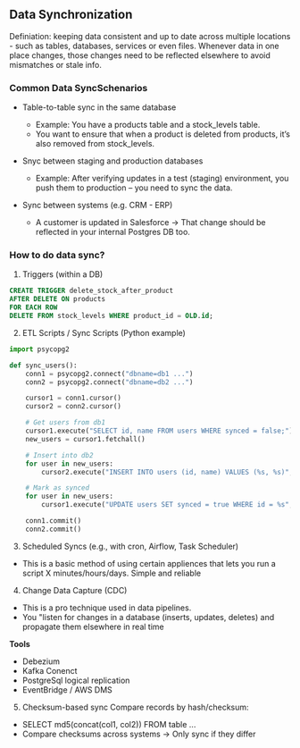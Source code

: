 <h2>Data Synchronization</h2>

Definiation: keeping data consistent and up to date across multiple locations - such as tables, databases, services or even files.
Whenever data in one place changes, those changes need to be reflected elsewhere to avoid mismatches or stale info.

<h3>Common Data SyncSchenarios</h3>

- Table-to-table sync in the same database
    - Example: You have a products table and a stock_levels table.
    - You want to ensure that when a product is deleted from products, it’s also removed from stock_levels.

- Snyc between staging and production databases
    - Example: After verifying updates in a test (staging) environment, you push them to production – you need to sync the data.

- Sync between systems (e.g. CRM - ERP)
    - A customer is updated in Salesforce → That change should be reflected in your internal Postgres DB too.

<h3>How to do data sync?</h3>

1. Triggers (within a DB)
```SQL
CREATE TRIGGER delete_stock_after_product
AFTER DELETE ON products
FOR EACH ROW
DELETE FROM stock_levels WHERE product_id = OLD.id;
```


2. ETL Scripts / Sync Scripts (Python example)
```python
import psycopg2

def sync_users():
    conn1 = psycopg2.connect("dbname=db1 ...")
    conn2 = psycopg2.connect("dbname=db2 ...")

    cursor1 = conn1.cursor()
    cursor2 = conn2.cursor()

    # Get users from db1
    cursor1.execute("SELECT id, name FROM users WHERE synced = false;")
    new_users = cursor1.fetchall()

    # Insert into db2
    for user in new_users:
        cursor2.execute("INSERT INTO users (id, name) VALUES (%s, %s)", user)

    # Mark as synced
    for user in new_users:
        cursor1.execute("UPDATE users SET synced = true WHERE id = %s", (user[0],))

    conn1.commit()
    conn2.commit()
```

3. Scheduled Syncs (e.g., with cron, Airflow, Task Scheduler)
- This is a basic method of using certain appliences that lets you run a script X minutes/hours/days. Simple and reliable

4. Change Data Capture (CDC)
- This is a pro technique used in data pipelines.
- You "listen for changes in a database (inserts, updates, deletes) and propagate them elsewhere in real time
 
**Tools**
- Debezium
- Kafka Conenct
- PostgreSql logical replication
- EventBridge / AWS DMS

5. Checksum-based sync
Compare records by hash/checksum:
- SELECT md5(concat(col1, col2)) FROM table ...
- Compare checksums across systems → Only sync if they differ
